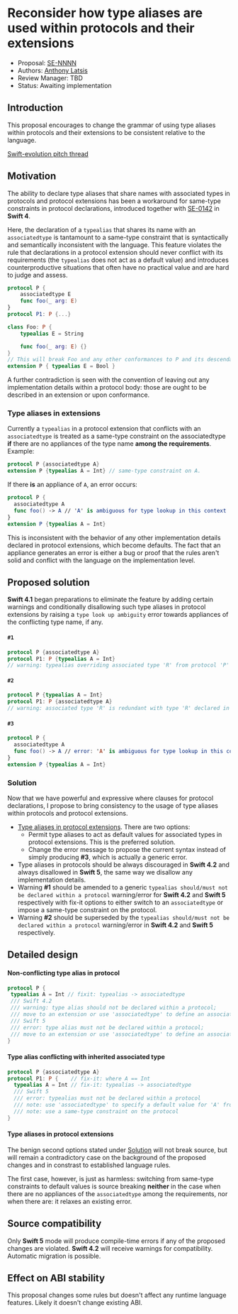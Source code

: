 # Reconsider how type aliases are used within protocols and their extensions

* Proposal: [SE-NNNN](NNNN-filename.md)
* Authors: [Anthony Latsis](https://github.com/AnthonyLatsis)
* Review Manager: TBD
* Status: Awaiting implementation

## Introduction

This proposal encourages to change the grammar of using type aliases within protocols and their extensions to be consistent relative to the language.

[Swift-evolution pitch thread](https://forums.swift.org/t/disallow-type-aliases-in-protocols/11965?u=anthonylatsis)

## Motivation

The ability to declare type aliases that share names with associated types in protocols and protocol extensions
has been a workaround for same-type constraints in protocol declarations, introduced together with [SE-0142](https://github.com/apple/swift-evolution/blob/master/proposals/0142-associated-types-constraints.md) in **Swift 4**.

Here, the declaration of a `typealias` that shares its name with an `associatedtype` is tantamount to a same-type constraint
that is syntactically and semantically inconsistent with the language. This feature violates the rule that declarations
in a protocol extension should never conflict with its requirements (the `typealias` does not act as a default value) and
introduces counterproductive situations that often have no practical value and are hard to judge and assess. 

```swift
protocol P {
    associatedtype E
    func foo(_ arg: E)
}
protocol P1: P {...} 

class Foo: P {
    typealias E = String

    func foo(_ arg: E) {}
}
// This will break Foo and any other conformances to P and its descendants. 
extension P { typealias E = Bool } 
```
A further contradiction is seen with the convention of leaving out any implementation details within a protocol body:
those are ought to be described in an extension or upon conformance.

### Type aliases in extensions
Currently a `typealias` in a protocol extension that conflicts with an `associatedtype` is treated as a same-type constraint on the associatedtype **if** there are no appliances of the type name **among the requirements**. Example:

```swift
protocol P {associatedtype A}
extension P {typealias A = Int} // same-type constraint on A.
```

If there **is** an appliance of `A`, an error occurs:

```swift
protocol P {
  associatedtype A
  func foo() -> A // 'A' is ambiguous for type lookup in this context
}
extension P {typealias A = Int}
```

This is inconsistent with the behavior of any other implementation details declared in protocol extensions, which become defaults. The fact that an appliance generates an error is either a bug or proof that the rules aren't solid and conflict with the language on the implementation level.

## Proposed solution

**Swift 4.1** began preparations to eliminate the feature by adding certain warnings and conditionally disallowing such type aliases in protocol extensions by raising a `type look up ambiguity` error towards appliances of the conflicting type name, if any.

#### `#1`
```swift
protocol P {associatedtype A}
protocol P1: P {typealias A = Int}
// warning: typealias overriding associated type 'R' from protocol 'P' is better expressed as same-type constraint on the protocol
```
#### `#2`
```swift
protocol P {typealias A = Int}
protocol P1: P {associatedtype A}
// warning: associated type 'R' is redundant with type 'R' declared in inherited protocol 'P'
```
#### `#3`
```swift
protocol P {
  associatedtype A
  func foo() -> A // error: 'A' is ambiguous for type lookup in this context
}
extension P {typealias A = Int}
```
### Solution
Now that we have powerful and expressive where clauses for protocol declarations,
I propose to bring consistency to the usage of type aliases within protocols and protocol extensions.

* [Type aliases in protocol extensions](#type-aliases-in-protocol-extensions). There are two options:
    * Permit type aliases to act as default values for associated types in protocol extensions. This is the preferred           solution. 
    * Change the error message to propose the current syntax instead of simply producing **#3**,
    which is actually a generic error.
* Type aliases in protocols should be always discouraged in **Swift 4.2** and always disallowed in **Swift 5**, the same way we disallow any implementation details.
* Warning **#1** should be amended to a generic `typealias should/must not be declared within a protocol` warning/error for **Swift 4.2** and **Swift 5** respectively with fix-it options to either switch to an `associatedtype` or impose a same-type constraint on the protocol.
* Warning **#2** should be superseded by the `typealias should/must not be declared within a protocol` warning/error in **Swift 4.2** and **Swift 5** respectively.

## Detailed design

#### Non-conflicting type alias in protocol
```swift
protocol P {
 typealias A = Int // fixit: typealias -> associatedtype
 /// Swift 4.2
 /// warning: type alias should not be declared within a protocol;
 /// move to an extension or use 'associatedtype' to define an associated type requirement 
 /// Swift 5
 /// error: type alias must not be declared within a protocol;
 /// move to an extension or use 'associatedtype' to define an associated type requirement
}
```
#### Type alias conflicting with inherited associated type

```swift
protocol P {associatedtype A}
protocol P1: P {    // fix-it: where A == Int
  typealias A = Int // fix-it: typealias -> associatedtype
  /// Swift 5
  /// error: typealias must not be declared within a protocol
  /// note: use 'associatedtype' to specify a default value for 'A' from protocol 'P'
  /// note: use a same-type constraint on the protocol
}
```
#### Type aliases in protocol extensions
The benign second options stated under [Solution](#solution) will not break source, but will remain a contradictory case on the background of the proposed changes and in constrast to established language rules.

The first case, however, is just as harmless: switching from same-type constraints to default values is source breaking **neither** in the case when there are no appliances of the `associatedtype` among the requirements, nor when there are: it relaxes an existing error.

## Source compatibility

Only **Swift 5** mode will produce compile-time errors if any of the proposed changes are violated.
**Swift 4.2** will receive warnings for compatibility. 
Automatic migration is possible.

## Effect on ABI stability

This proposal changes some rules but doesn't affect any runtime language features.
Likely it doesn't change existing ABI.
